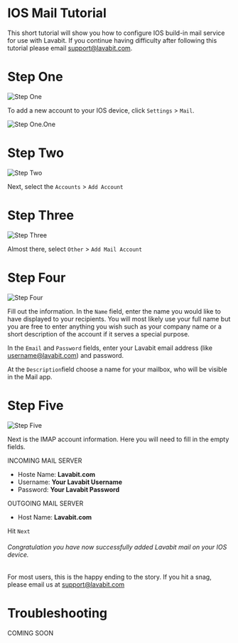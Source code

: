 # IOS Mail Tutorial

This short tutorial will show you how to configure IOS build-in mail service for use with Lavabit.
If you continue having difficulty after following this tutorial please email support@lavabit.com.

# Step One

![Step One](https://github.com/DiFronzo/tutorials/blob/master/iOS/Screen1.png)

To add a new account to your IOS device, click `Settings` > `Mail`.

![Step One.One](https://github.com/DiFronzo/tutorials/blob/master/iOS/Screen2.png "Step One.One")

# Step Two

![Step Two](https://github.com/DiFronzo/tutorials/blob/master/iOS/Screen3.png "Step Two")

Next, select the `Accounts` > `Add Account`

# Step Three

![Step Three](https://github.com/DiFronzo/tutorials/blob/master/iOS/Screen4.png "Step Three")

Almost there, select `Other` > `Add Mail Account`

# Step Four

![Step Four](https://github.com/DiFronzo/tutorials/blob/master/iOS/Screen5.png "Step Four")

Fill out the information. In the `Name` field, enter the name you would like to have displayed
to your recipients. You will most likely use your full name but you are free to enter anything you wish such as your
company name or a short description of the account if it serves a special purpose.

In the `Email` and `Password` fields, enter your Lavabit email address (like username@lavabit.com) and password.

At the `Description`field choose a name for your mailbox, who will be visible in the Mail app.

# Step Five

![Step Five](https://github.com/DiFronzo/tutorials/blob/master/iOS/Screen6.png "Step Five")

Next is the IMAP account information. Here you will need to fill in the empty fields.

INCOMING MAIL SERVER
* Hoste Name: **Lavabit.com**
* Username: **Your Lavabit Username**
* Password: **Your Lavabit Password**

OUTGOING MAIL SERVER
* Host Name: **Lavabit.com**

Hit `Next`

###### Congratulation you have now successfully added Lavabit mail on your IOS device.
For most users, this is the happy ending to the story. If you hit a snag, please email us at support@lavabit.com

# Troubleshooting

 COMING SOON
